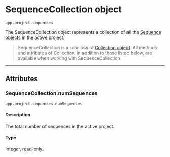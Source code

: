 # SequenceCollection object

`app.project.sequences`

The SequenceCollection object represents a collection of all the  [Sequence objects](../sequence/sequence.md) in the active project.

> SequenceCollection is a subclass of [Collection object](collection.md). All methods and attributes of Collection, in addition to those listed below, are available when working with SequenceCollection.

---

## Attributes

### SequenceCollection.numSequences

`app.project.sequences.numSequences`

#### Description

The total number of sequences in the active project.

#### Type

Integer, read-only.
